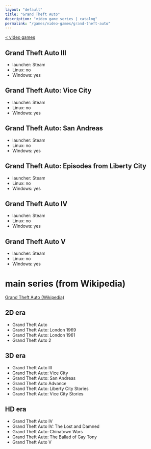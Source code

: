 ```yaml
---
layout: "default"
title: "Grand Theft Auto"
description: "video game series | catalog"
permalink: "/games/video-games/grand-theft-auto"
---
```

[< video games](index.md)

## Grand Theft Auto III

- launcher: Steam
- Linux: no
- Windows: yes

## Grand Theft Auto: Vice City

- launcher: Steam
- Linux: no
- Windows: yes

## Grand Theft Auto: San Andreas

- launcher: Steam
- Linux: no
- Windows: yes

## Grand Theft Auto: Episodes from Liberty City

- launcher: Steam
- Linux: no
- Windows: yes

## Grand Theft Auto IV

- launcher: Steam
- Linux: no
- Windows: yes

## Grand Theft Auto V

- launcher: Steam
- Linux: no
- Windows: yes

# main series (from Wikipedia)

[Grand Theft Auto (Wikipedia)](https://en.wikipedia.org/wiki/Grand_Theft_Auto)

## 2D era

- Grand Theft Auto
- Grand Theft Auto: London 1969
- Grand Theft Auto: London 1961
- Grand Theft Auto 2

## 3D era

- Grand Theft Auto III
- Grand Theft Auto: Vice City
- Grand Theft Auto: San Andreas
- Grand Theft Auto Advance
- Grand Theft Auto: Liberty City Stories
- Grand Theft Auto: Vice City Stories

## HD era

- Grand Theft Auto IV
- Grand Theft Auto IV: The Lost and Damned
- Grand Theft Auto: Chinatown Wars
- Grand Theft Auto: The Ballad of Gay Tony
- Grand Theft Auto V

